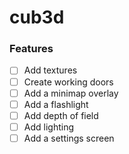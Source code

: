 # cub3d

### Features
- [ ] Add textures
- [ ] Create working doors
- [ ] Add a minimap overlay
- [ ] Add a flashlight
- [ ] Add depth of field
- [ ] Add lighting
- [ ] Add a settings screen
